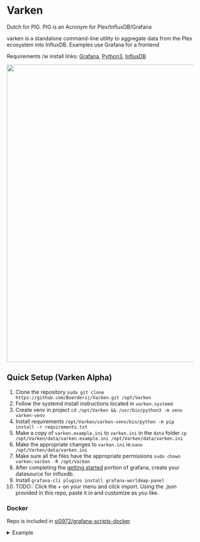 # Varken
Dutch for PIG. PIG is an Acronym for Plex/InfluxDB/Grafana

varken is a standalone command-line utility to aggregate data
from the Plex ecosystem into InfluxDB. Examples use Grafana for a
frontend

Requirements /w install links: [Grafana](http://docs.grafana.org/installation/), [Python3](https://www.python.org/downloads/), [InfluxDB](https://docs.influxdata.com/influxdb/v1.5/introduction/installation/)

<p align="center">
<img width="800" src="https://i.imgur.com/av8e0HP.png">
</p>

## Quick Setup (Varken Alpha)
1. Clone the repository `sudo git clone https://github.com/Boerderij/Varken.git /opt/Varken`
1. Follow the systemd install instructions located in `varken.systemd`
1. Create venv in project `cd /opt/Varken && /usr/bin/python3 -m venv varken-venv`
1. Install requirements `/opt/Varken/varken-venv/bin/python -m pip install -r requirements.txt`
1. Make a copy of `varken.example.ini` to `varken.ini` in the `data` folder
   `cp /opt/Varken/data/varken.example.ini /opt/Varken/data/varken.ini`
1. Make the appropriate changes to `varken.ini`
   ie.`nano /opt/Varken/data/varken.ini`
1. Make sure all the files have the appropriate permissions `sudo chown varken:varken -R /opt/Varken`
1. After completing the [getting started](http://docs.grafana.org/guides/getting_started/) portion of grafana, create your datasource for influxdb.
1. Install `grafana-cli plugins install grafana-worldmap-panel`
1. TODO:: Click the + on your menu and click import. Using the .json provided in this repo, paste it in and customize as you like.

### Docker

Repo is included in [si0972/grafana-scripts-docker](https://github.com/si0972/grafana-scripts-docker/tree/varken)

<details><summary>Example</summary>
<p>

```
docker create \
  --name=grafana-scripts \
  -v <path to data>:/Scripts \
  -e PGID=<gid> -e PUID=<uid>  \
  si0972/grafana-scripts:varken
```
</p>
</details>
